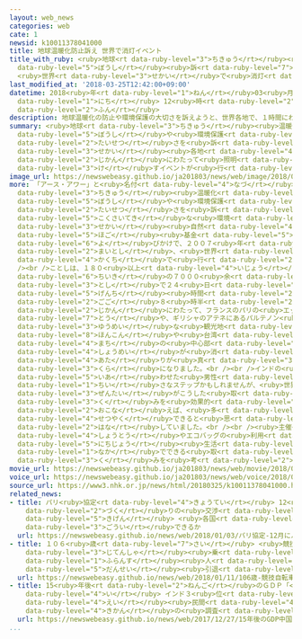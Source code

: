 ```yaml
---
layout: web_news
categories: web
cate: 1
newsid: k10011378041000
title: 地球温暖化防止訴え 世界で消灯イベント
title_with_ruby: <ruby>地球<rt data-ruby-level="3">ちきゅう</rt></ruby><ruby>温暖化<rt data-ruby-level="6">おんだんか</rt></ruby><ruby>防止<rt
  data-ruby-level="5">ぼうし</rt></ruby><ruby>訴<rt data-ruby-level="7">うった</rt></ruby>え
  <ruby>世界<rt data-ruby-level="3">せかい</rt></ruby>で<ruby>消灯<rt data-ruby-level="4">しょうとう</rt></ruby>イベント
last_modified_at: '2018-03-25T12:42:00+09:00'
datetime: 2018<ruby>年<rt data-ruby-level="1">ねん</rt></ruby>03<ruby>月<rt data-ruby-level="1">がつ</rt></ruby>25<ruby>日<rt
  data-ruby-level="1">にち</rt></ruby> 12<ruby>時<rt data-ruby-level="2">じ</rt></ruby>42<ruby>分<rt
  data-ruby-level="2">ふん</rt></ruby>
description: 地球温暖化の防止や環境保護の大切さを訴えようと、世界各地で、１時間にわたって照明を消すイベントが行われました。
summary: <ruby>地球<rt data-ruby-level="3">ちきゅう</rt></ruby><ruby>温暖化<rt data-ruby-level="6">おんだんか</rt></ruby>の<ruby>防止<rt
  data-ruby-level="5">ぼうし</rt></ruby>や<ruby>環境保護<rt data-ruby-level="7">かんきょうほご</rt></ruby>の<ruby>大切<rt
  data-ruby-level="2">たいせつ</rt></ruby>さを<ruby>訴<rt data-ruby-level="7">うった</rt></ruby>えようと、<ruby>世界<rt
  data-ruby-level="3">せかい</rt></ruby><ruby>各地<rt data-ruby-level="4">かくち</rt></ruby>で、１<ruby>時間<rt
  data-ruby-level="2">じかん</rt></ruby>にわたって<ruby>照明<rt data-ruby-level="4">しょうめい</rt></ruby>を<ruby>消<rt
  data-ruby-level="3">け</rt></ruby>すイベントが<ruby>行<rt data-ruby-level="2">おこな</rt></ruby>われました。
image_url: https://newswebeasy.github.io/ja201803/news/web/image/2018/03/25/K10011378041_1803251157_1803251242_01_02.jpg
more: 「アース・アワー」と<ruby>名付<rt data-ruby-level="4">なづ</rt></ruby>けられたこのイベントは、<ruby>地球<rt
  data-ruby-level="3">ちきゅう</rt></ruby><ruby>温暖化<rt data-ruby-level="6">おんだんか</rt></ruby>の<ruby>防止<rt
  data-ruby-level="5">ぼうし</rt></ruby>や<ruby>環境保護<rt data-ruby-level="7">かんきょうほご</rt></ruby>の<ruby>大切<rt
  data-ruby-level="2">たいせつ</rt></ruby>さを<ruby>訴<rt data-ruby-level="7">うった</rt></ruby>えようと、<ruby>国際的<rt
  data-ruby-level="5">こくさいてき</rt></ruby>な<ruby>環境<rt data-ruby-level="7">かんきょう</rt></ruby>ＮＧＯのＷＷＦ＝<ruby>世界<rt
  data-ruby-level="3">せかい</rt></ruby><ruby>自然<rt data-ruby-level="4">しぜん</rt></ruby><ruby>保護<rt
  data-ruby-level="5">ほご</rt></ruby><ruby>基金<rt data-ruby-level="5">ききん</rt></ruby>の<ruby>呼<rt
  data-ruby-level="6">よ</rt></ruby>びかけで、２００７<ruby>年<rt data-ruby-level="1">ねん</rt></ruby>から<ruby>毎年<rt
  data-ruby-level="2">まいとし</rt></ruby>、<ruby>世界<rt data-ruby-level="3">せかい</rt></ruby><ruby>各地<rt
  data-ruby-level="4">かくち</rt></ruby>で<ruby>行<rt data-ruby-level="2">おこな</rt></ruby>われています。<br
  /><br />ことしは、１８０<ruby>以上<rt data-ruby-level="4">いじょう</rt></ruby>の<ruby>国<rt data-ruby-level="2">くに</rt></ruby>と<ruby>地域<rt
  data-ruby-level="6">ちいき</rt></ruby>の７０００<ruby>余<rt data-ruby-level="5">あま</rt></ruby>りの<ruby>都市<rt
  data-ruby-level="3">とし</rt></ruby>で２４<ruby>日<rt data-ruby-level="1">にち</rt></ruby>、それぞれの<ruby>現地<rt
  data-ruby-level="5">げんち</rt></ruby><ruby>時間<rt data-ruby-level="2">じかん</rt></ruby>の<ruby>午後<rt
  data-ruby-level="2">ごご</rt></ruby>８<ruby>時半<rt data-ruby-level="2">じはん</rt></ruby>から１<ruby>時間<rt
  data-ruby-level="2">じかん</rt></ruby>にわたって、フランスのパリの<ruby>エッフェル<rt data-ruby-level="7">えっふぇる</rt></ruby><ruby>塔<rt
  data-ruby-level="7">とう</rt></ruby>や、ギリシャのアテネにあるパルテノン<ruby>神殿<rt data-ruby-level="7">しんでん</rt></ruby>といった<ruby>有名<rt
  data-ruby-level="3">ゆうめい</rt></ruby>な<ruby>観光地<rt data-ruby-level="4">かんこうち</rt></ruby>のほか、<ruby>香港<rt
  data-ruby-level="8">ほんこん</rt></ruby>や<ruby>台湾<rt data-ruby-level="7">たいわん</rt></ruby>などの<ruby>街<rt
  data-ruby-level="4">まち</rt></ruby>の<ruby>中心部<rt data-ruby-level="3">ちゅうしんぶ</rt></ruby>で<ruby>照明<rt
  data-ruby-level="4">しょうめい</rt></ruby>が<ruby>消<rt data-ruby-level="3">け</rt></ruby>され、<ruby>辺<rt
  data-ruby-level="4">あた</rt></ruby>りが<ruby>真<rt data-ruby-level="3">ま</rt></ruby>っ<ruby>暗<rt
  data-ruby-level="3">くら</rt></ruby>になりました。<br /><br />インドの<ruby>首都<rt data-ruby-level="3">しゅと</rt></ruby>ニューデリーでイベントに<ruby>居合<rt
  data-ruby-level="5">いあ</rt></ruby>わせた<ruby>男性<rt data-ruby-level="5">だんせい</rt></ruby>は「<ruby>小<rt
  data-ruby-level="1">ちい</rt></ruby>さなステップかもしれませんが、<ruby>世界<rt data-ruby-level="3">せかい</rt></ruby><ruby>全体<rt
  data-ruby-level="3">ぜんたい</rt></ruby>がこうした<ruby>取<rt data-ruby-level="3">と</rt></ruby>り<ruby>組<rt
  data-ruby-level="3">く</rt></ruby>みを<ruby>効果的<rt data-ruby-level="5">こうかてき</rt></ruby>に<ruby>行<rt
  data-ruby-level="2">おこな</rt></ruby>えば、<ruby>多<rt data-ruby-level="2">おお</rt></ruby>くのエネルギーを<ruby>節約<rt
  data-ruby-level="4">せつやく</rt></ruby>できると<ruby>思<rt data-ruby-level="2">おも</rt></ruby>いました」と<ruby>話<rt
  data-ruby-level="2">はな</rt></ruby>していました。<br /><br /><ruby>主催<rt data-ruby-level="7">しゅさい</rt></ruby>したＷＷＦは、このイベントをきっかけに、こまめな<ruby>消灯<rt
  data-ruby-level="4">しょうとう</rt></ruby>やエコバッグの<ruby>利用<rt data-ruby-level="4">りよう</rt></ruby>など、<ruby>日常<rt
  data-ruby-level="5">にちじょう</rt></ruby><ruby>生活<rt data-ruby-level="2">せいかつ</rt></ruby>の<ruby>中<rt
  data-ruby-level="1">なか</rt></ruby>でできる<ruby>取<rt data-ruby-level="3">と</rt></ruby>り<ruby>組<rt
  data-ruby-level="3">く</rt></ruby>みを<ruby>考<rt data-ruby-level="2">かんが</rt></ruby>えてほしいとしています。
movie_url: https://newswebeasy.github.io/ja201803/news/web/movie/2018/03/25/k10011378041_201803251512_201803251539.mp4
voice_url: https://newswebeasy.github.io/ja201803/news/web/voice/2018/03/25/k10011378041_201803251512_201803251539.mp3
source_url: https://www3.nhk.or.jp/news/html/20180325/k10011378041000.html
related_news:
- title: パリ<ruby>協定<rt data-ruby-level="4">きょうてい</rt></ruby> 12<ruby>月<rt data-ruby-level="1">がつ</rt></ruby>にルール<ruby>作<rt
    data-ruby-level="2">づく</rt></ruby>りの<ruby>交渉<rt data-ruby-level="7">こうしょう</rt></ruby><ruby>期限<rt
    data-ruby-level="5">きげん</rt></ruby> <ruby>各国<rt data-ruby-level="4">かっこく</rt></ruby>は<ruby>合意<rt
    data-ruby-level="3">ごうい</rt></ruby>できるか
  url: https://newswebeasy.github.io/news/web/2018/01/03/パリ協定-12月にルール作りの交渉期限-各国は合意できるか
- title: １０６<ruby>歳<rt data-ruby-level="7">さい</rt></ruby> <ruby>競技<rt data-ruby-level="5">きょうぎ</rt></ruby><ruby>自転車<rt
    data-ruby-level="3">じてんしゃ</rt></ruby><ruby>乗<rt data-ruby-level="3">の</rt></ruby>りの<ruby>フランス<rt
    data-ruby-level="1">ふらんす</rt></ruby><ruby>人<rt data-ruby-level="1">じん</rt></ruby><ruby>男性<rt
    data-ruby-level="5">だんせい</rt></ruby><ruby>引退<rt data-ruby-level="5">いんたい</rt></ruby>
  url: https://newswebeasy.github.io/news/web/2018/01/11/106歳-競技自転車乗りのフランス人男性引退
- title: 15<ruby>年後<rt data-ruby-level="2">ねんご</rt></ruby>のＧＤＰ「<ruby>中国<rt data-ruby-level="2">ちゅうごく</rt></ruby>１<ruby>位<rt
    data-ruby-level="4">い</rt></ruby> インド３<ruby>位<rt data-ruby-level="4">い</rt></ruby>」<ruby>英<rt
    data-ruby-level="4">えい</rt></ruby><ruby>民間<rt data-ruby-level="4">みんかん</rt></ruby><ruby>機関<rt
    data-ruby-level="4">きかん</rt></ruby>の<ruby>調査<rt data-ruby-level="5">ちょうさ</rt></ruby>
  url: https://newswebeasy.github.io/news/web/2017/12/27/15年後のGDP中国1位-インド3位英民間機関の調査
...
```

